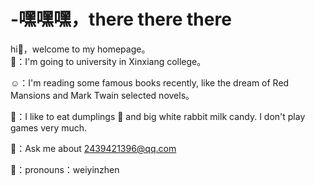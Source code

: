 # -嘿嘿嘿，there there there

hi👋，welcome to my homepage。     
👀：I'm going to university in Xinxiang college。

☺️：I'm reading some famous books recently, like the dream 
    of Red Mansions and Mark Twain selected novels。

🥰：I like to eat dumplings 🥟 and big white rabbit milk 
    candy. I don't play games very much.

👻：Ask me about 2439421396@qq.com

🐷：pronouns：weiyinzhen
